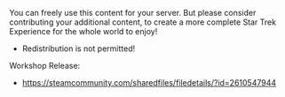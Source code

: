You can freely use this content for your server. But please consider contributing your additional content, to create a more complete Star Trek Experience for the whole world to enjoy!
- Redistribution is not permitted!

Workshop Release:
- https://steamcommunity.com/sharedfiles/filedetails/?id=2610547944
